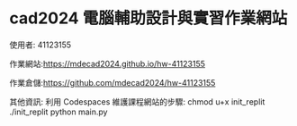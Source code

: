 # cad2024 電腦輔助設計與實習作業網站

使用者: 41123155

作業網站:https://mdecad2024.github.io/hw-41123155

作業倉儲:https://github.com/mdecad2024/hw-41123155 

其他資訊: 
利用 Codespaces 維護課程網站的步驟:
chmod u+x init_replit
./init_replit
python main.py 
